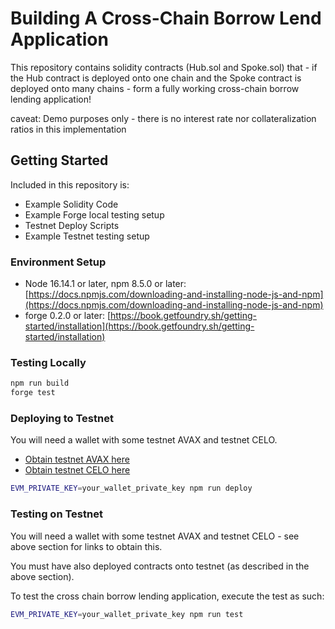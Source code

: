 # Building A Cross-Chain Borrow Lend Application

This repository contains solidity contracts (Hub.sol and Spoke.sol) that - if the Hub contract is deployed onto one chain and the Spoke contract is deployed onto many chains - form a fully working cross-chain borrow lending application!

caveat: Demo purposes only - there is no interest rate nor collateralization ratios in this implementation

## Getting Started

Included in this repository is:

- Example Solidity Code
- Example Forge local testing setup
- Testnet Deploy Scripts
- Example Testnet testing setup

### Environment Setup

- Node 16.14.1 or later, npm 8.5.0 or later: [https://docs.npmjs.com/downloading-and-installing-node-js-and-npm](https://docs.npmjs.com/downloading-and-installing-node-js-and-npm)
- forge 0.2.0 or later: [https://book.getfoundry.sh/getting-started/installation](https://book.getfoundry.sh/getting-started/installation)

### Testing Locally

```bash
npm run build
forge test
```

### Deploying to Testnet

You will need a wallet with some testnet AVAX and testnet CELO. 

- [Obtain testnet AVAX here](https://core.app/tools/testnet-faucet/?token=C)
- [Obtain testnet CELO here](https://faucet.celo.org/alfajores)

```bash
EVM_PRIVATE_KEY=your_wallet_private_key npm run deploy
```

### Testing on Testnet

You will need a wallet with some testnet AVAX and testnet CELO - see above section for links to obtain this.

You must have also deployed contracts onto testnet (as described in the above section).

To test the cross chain borrow lending application, execute the test as such:

```bash
EVM_PRIVATE_KEY=your_wallet_private_key npm run test
```

